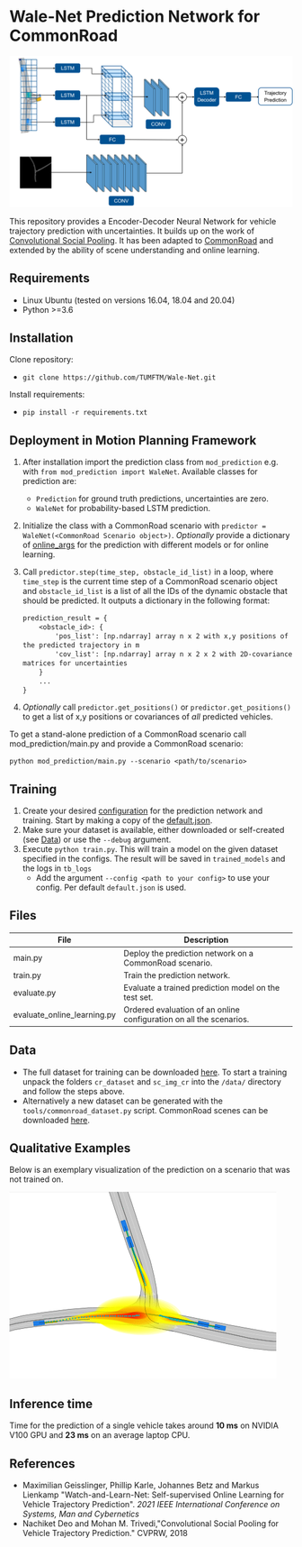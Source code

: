 # Wale-Net Prediction Network for CommonRoad

<img src="images/network_architecture.png" alt="Network architecture" width="800"/>

This repository provides a Encoder-Decoder Neural Network for vehicle trajectory prediction with uncertainties. It builds up on the work of [Convolutional Social Pooling](https://github.com/nachiket92/conv-social-pooling). It has been adapted to [CommonRoad](https://gitlab.lrz.de/tum-cps/commonroad-scenarios) and extended by the ability of scene understanding and online learning.
## Requirements

- Linux Ubuntu (tested on versions 16.04, 18.04 and 20.04)
- Python >=3.6

## Installation

Clone repository:
* `git clone https://github.com/TUMFTM/Wale-Net.git`

Install requirements:
* `pip install -r requirements.txt`


## Deployment in Motion Planning Framework

1. After installation import the prediction class from  `mod_prediction` e.g. with `from mod_prediction import WaleNet`. Available classes for prediction are:
    * `Prediction` for ground truth predictions, uncertainties are zero.
    * `WaleNet` for probability-based LSTM prediction.
2. Initialize the class with a CommonRoad scenario with `predictor = WaleNet(<CommonRoad Scenario object>)`. *Optionally* provide a dictionary of [online_args](mod_prediction/configs/online/README.md) for the prediction with different models or for online learning.
3. Call `predictor.step(time_step, obstacle_id_list)` in a loop, where `time_step` is the current time step of a CommonRoad scenario object and `obstacle_id_list` is a list of all the IDs of the dynamic obstacle that should be predicted. 
It outputs a dictionary in the following format:
    ```
    prediction_result = {
        <obstacle_id>: {
            'pos_list': [np.ndarray] array n x 2 with x,y positions of the predicted trajectory in m
            'cov_list': [np.ndarray] array n x 2 x 2 with 2D-covariance matrices for uncertainties
        }
        ...
    }
    ```


4. *Optionally* call `predictor.get_positions()` or `predictor.get_positions()` to get a list of x,y positions or covariances of *all* predicted vehicles.

To get a stand-alone prediction of a CommonRoad scenario call mod_prediction/main.py and provide a CommonRoad scenario:

    python mod_prediction/main.py --scenario <path/to/scenario>


## Training

1. Create your desired [configuration](configs/README.md) for the prediction network and training. Start by making a copy of the [default.json](configs/default.json). 
2. Make sure your dataset is available, either downloaded or self-created (see [Data](https://github.com/TUMFTM/Wale-Net#data)) or use the `--debug` argument.
3. Execute `python train.py`. This will train a model on the given dataset specified in the configs. The result will be saved in `trained_models` and the logs in `tb_logs`
    *  Add the argument `--config <path to your config>` to use your config. Per default `default.json` is used.

## Files

| File | Description |
|----|----|
main.py | Deploy the prediction network on a CommonRoad scenario.
train.py   | Train the prediction network. 
evaluate.py | Evaluate a trained prediction model on the test set.
evaluate_online_learning.py | Ordered evaluation of an online configuration on all the scenarios.

## Data

* The full dataset for training can be downloaded [here](https://syncandshare.lrz.de/getlink/fiEMDu8y8rNk1kNasqUqdH4r/commonroad_dataset.zip). To start a training unpack the folders `cr_dataset` and `sc_img_cr` into the `/data/` directory and follow the steps above.
* Alternatively a new dataset can be generated with the `tools/commonroad_dataset.py` script. CommonRoad scenes can be downloaded [here](https://gitlab.lrz.de/tum-cps/commonroad-scenarios).


## Qualitative Examples

Below is an exemplary visualization of the prediction on a scenario that was not trained on. 

![Exemplary Result](images/exemplary_result.gif)

## Inference time

Time for the prediction of a single vehicle takes around **10 ms** on NVIDIA V100 GPU and **23 ms** on an average laptop CPU.

## References

* Maximilian Geisslinger, Phillip Karle, Johannes Betz and Markus Lienkamp "Watch-and-Learn-Net: Self-supervised Online Learning for Vehicle Trajectory Prediction". *2021 IEEE International Conference on Systems, Man and Cybernetics*
* Nachiket Deo and Mohan M. Trivedi,"Convolutional Social Pooling for Vehicle Trajectory Prediction." CVPRW, 2018

